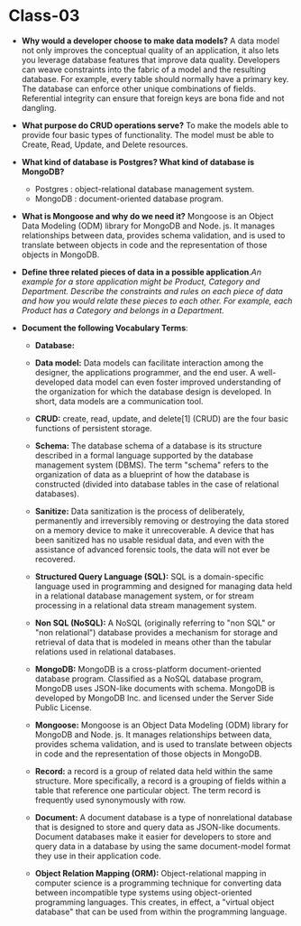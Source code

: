 # Class-03

- **Why would a developer choose to make data models?**
   A data model not only improves the conceptual quality of an application, it also lets you leverage database features that improve data quality. Developers can weave constraints into the fabric of a model and the resulting database. For example, every table should normally have a primary key. The database can enforce other unique combinations of fields. Referential integrity can ensure that foreign keys are bona fide and not dangling.

- **What purpose do CRUD operations serve?**
   To make the models able to provide four basic types of functionality. The model must be able to Create, Read, Update, and Delete resources. 

- **What kind of database is Postgres? What kind of database is MongoDB?**
   * Postgres : object-relational database management system.
   * MongoDB : document-oriented database program.


- **What is Mongoose and why do we need it?**
   Mongoose is an Object Data Modeling (ODM) library for MongoDB and Node. js. It manages relationships between data, provides schema validation, and is used to translate between objects in code and the representation of those objects in MongoDB.

- **Define three related pieces of data in a possible application**.*An example for a store application might be Product, Category and Department. Describe the constraints and rules on each piece of data and how you would relate these pieces to each other. For example, each Product has a Category and belongs in a Department.*


- **Document the following Vocabulary Terms**:
  
  * **Database:**

  * **Data model:** Data models can facilitate interaction among the designer, the applications programmer, and the end user. A well-developed data model can even foster improved understanding of the organization for which the database design is developed.  In short, data models are a communication tool.
  
  * **CRUD:** create, read, update, and delete[1] (CRUD) are the four basic functions of persistent storage.
  
  * **Schema:** The database schema of a database is its structure described in a formal language supported by the database management system (DBMS). The term "schema" refers to the organization of data as a blueprint of how the database is constructed (divided into database tables in the case of relational databases).
  
  * **Sanitize:** Data sanitization is the process of deliberately, permanently and irreversibly removing or destroying the data stored on a memory device to make it unrecoverable. A device that has been sanitized has no usable residual data, and even with the assistance of advanced forensic tools, the data will not ever be recovered.
  
  * **Structured Query Language (SQL):** SQL is a domain-specific language used in programming and designed for managing data held in a relational database management system, or for stream processing in a relational data stream management system.
  
  * **Non SQL (NoSQL):** A NoSQL (originally referring to "non SQL" or "non relational") database provides a mechanism for storage and retrieval of data that is modeled in means other than the tabular relations used in relational databases.
  
  * **MongoDB:** MongoDB is a cross-platform document-oriented database program. Classified as a NoSQL database program, MongoDB uses JSON-like documents with schema. MongoDB is developed by MongoDB Inc. and licensed under the Server Side Public License.
  
  * **Mongoose:** Mongoose is an Object Data Modeling (ODM) library for MongoDB and Node. js. It manages relationships between data, provides schema validation, and is used to translate between objects in code and the representation of those objects in MongoDB.
  
  * **Record:** a record is a group of related data held within the same structure. More specifically, a record is a grouping of fields within a table that reference one particular object. The term record is frequently used synonymously with row.
  
  * **Document:** A document database is a type of nonrelational database that is designed to store and query data as JSON-like documents. Document databases make it easier for developers to store and query data in a database by using the same document-model format they use in their application code.
  
  * **Object Relation Mapping (ORM):** Object-relational mapping in computer science is a programming technique for converting data between incompatible type systems using object-oriented programming languages. This creates, in effect, a "virtual object database" that can be used from within the programming language.